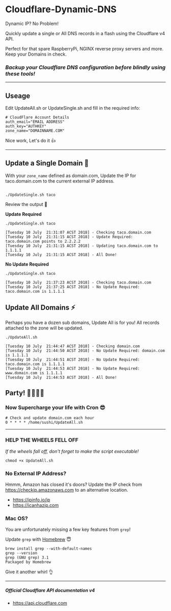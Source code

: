 # Cloudflare-Dynamic-DNS

Dynamic IP? No Problem!

Quickly update a single or All DNS records in a flash using the Cloudflare v4 API.

Perfect for that spare RaspberryPi, NGINX reverse proxy servers and more. Keep your Domains in check.

### *Backup your Cloudflare DNS configuration before blindly using these tools!*

---

## Useage

Edit UpdateAll.sh or UpdateSingle.sh and fill in the required info:

~~~
# CloudFlare Account Details
auth_email="EMAIL ADDRESS"
auth_key="AUTHKEY"
zone_name="DOMAINNAME.COM"
~~~

Nice work, Let's do it 👍

---

## Update a Single Domain 🌮

With your `zone_name` defined as domain.com, Update the IP for taco.domain.com to the current external IP address.

~~~

./UpdateSingle.sh taco

~~~

Review the output 🐄

**Update Required**

~~~
./UpdateSingle.sh taco

[Tuesday 10 July  21:31:07 ACST 2018] - Checking taco.domain.com
[Tuesday 10 July  21:31:15 ACST 2018] - Update Required: taco.domain.com points to 2.2.2.2
[Tuesday 10 July  21:31:15 ACST 2018] - Updating taco.domain.com to 1.1.1.1
[Tuesday 10 July  21:31:15 ACST 2018] - All Done!
~~~

**No Update Required**
~~~
./UpdateSingle.sh taco

[Tuesday 10 July  21:37:23 ACST 2018] - Checking taco.domain.com
[Tuesday 10 July  21:37:25 ACST 2018] - No Update Required: taco.domain.com is 1.1.1.1
~~~

## Update All Domains ⚡

Perhaps you have a dozen sub domains, Update All is for you! All records attached to the zone will be updated.

~~~
./UpdateAll.sh

[Tuesday 10 July  21:44:47 ACST 2018] - Checking domain.com
[Tuesday 10 July  21:44:50 ACST 2018] - No Update Required: domain.com is 1.1.1.1
[Tuesday 10 July  21:44:51 ACST 2018] - No Update Required: taco.domain.com is 1.1.1.1
[Tuesday 10 July  21:44:53 ACST 2018] - No Update Required: www.domain.com is 1.1.1.1
[Tuesday 10 July  21:44:53 ACST 2018] - All Done!
~~~


## Party! 🎉🎈🕺🧙‍


### Now Supercharge your life with Cron 😎
~~~
# Check and update domain.com each hour
0 * * * * /home/sushi/UpdateAll.sh
~~~

---

### HELP THE WHEELS FELL OFF

*If the wheels fall off, don't forget to make the script executable!*

`chmod +x UpdateAll.sh`

### No External IP Address?

Hmmm, Amazon has closed it's doors? Update the IP check from https://checkip.amazonaws.com to an alternative location.

- https://ipinfo.io/ip
- https://icanhazip.com


### Mac OS?
You are unfortunately missing a few key features from `grep`!

Update `grep` with [Homebrew](https://brew.sh "Brew") 😇

```
brew install grep --with-default-names
grep --version
grep (GNU grep) 3.1
Packaged by Homebrew
```

Give it another whirl 👌


---

##### Official Cloudflare API documentation v4
- https://api.cloudflare.com
